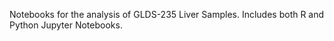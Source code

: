 Notebooks for the analysis of GLDS-235 Liver Samples. Includes both R and Python Jupyter Notebooks.
